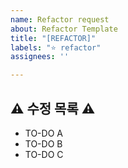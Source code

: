 ```yaml
---
name: Refactor request
about: Refactor Template
title: "[REFACTOR]"
labels: "⭐️ refactor"
assignees: ''

---
```


##  ⚠️ 수정 목록  ⚠️
- TO-DO A
- TO-DO B
- TO-DO C